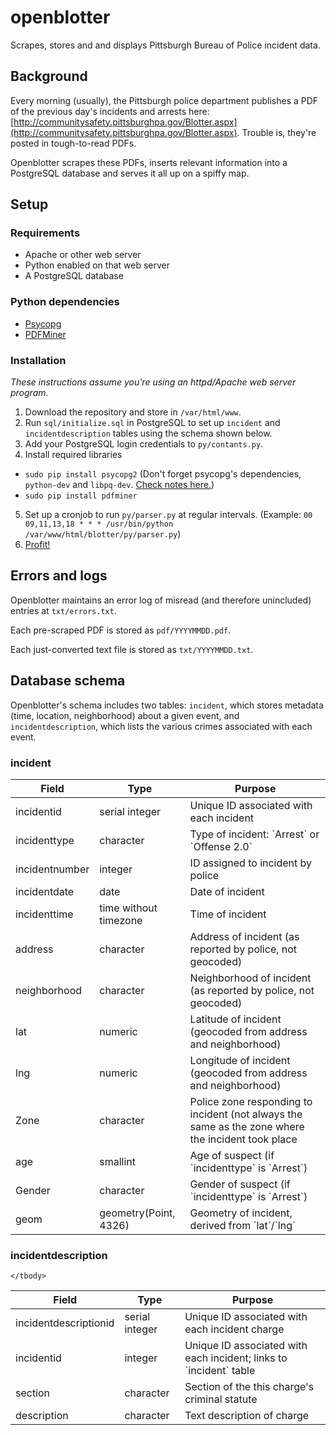 openblotter
=================

Scrapes, stores and and displays Pittsburgh Bureau of Police incident data.

Background
----
Every morning (usually), the Pittsburgh police department publishes a PDF of the previous day's incidents and arrests here: [http://communitysafety.pittsburghpa.gov/Blotter.aspx](http://communitysafety.pittsburghpa.gov/Blotter.aspx). Trouble is, they're posted in tough-to-read PDFs.

Openblotter scrapes these PDFs, inserts relevant information into a PostgreSQL database and serves it all up on a spiffy map. 

Setup
-----

### Requirements
* Apache or other web server
* Python enabled on that web server
* A PostgreSQL database

### Python dependencies
* [Psycopg](http://initd.org/psycopg/)
* [PDFMiner](http://www.unixuser.org/~euske/python/pdfminer/#install)

### Installation
_These instructions assume you're using an httpd/Apache web server program._
1. Download the repository and store in `/var/html/www`.
2. Run `sql/initialize.sql` in PostgreSQL to set up `incident` and `incidentdescription` tables using the schema shown below.
3. Add your PostgreSQL login credentials to `py/contants.py`.
4. Install required libraries
  * `sudo pip install psycopg2` (Don't forget psycopg's dependencies, `python-dev` and `libpq-dev`. [Check notes here.](http://initd.org/psycopg/install/#installing-from-source-code))
  * `sudo pip install pdfminer`
5. Set up a cronjob to run `py/parser.py` at regular intervals. (Example: `00 09,11,13,18 * * * /usr/bin/python /var/www/html/blotter/py/parser.py`)
6. [Profit!](https://www.youtube.com/watch?v=tO5sxLapAts)

Errors and logs
----

Openblotter maintains an error log of misread (and therefore unincluded) entries at `txt/errors.txt`.

Each pre-scraped PDF is stored as `pdf/YYYYMMDD.pdf`.

Each just-converted text file is stored as `txt/YYYYMMDD.txt`.

Database schema
----

Openblotter's schema includes two tables: `incident`, which stores metadata (time, location, neighborhood) about a given event, and `incidentdescription`, which lists the various crimes associated with each event.

### incident

<table>
	<thead>
		<tr>
			<th>Field</th>
			<th>Type</th>
			<th>Purpose</th>
		</tr>
	</thead>
	<tbody>
		<tr>
			<td>incidentid</td>
			<td>serial integer</td>
			<td>Unique ID associated with each incident</td>
		</tr>
		<tr>
			<td>incidenttype</td>
			<td>character</td>
			<td>Type of incident: `Arrest` or `Offense 2.0`</td>
		</tr>
		<tr>
			<td>incidentnumber</td>
			<td>integer</td>
			<td>ID assigned to incident by police</td>
		</tr>
		<tr>
			<td>incidentdate</td>
			<td>date</td>
			<td>Date of incident</td>
		</tr>
		<tr>
			<td>incidenttime</td>
			<td>time without timezone</td>
			<td>Time of incident</td>
		</tr>
		<tr>
			<td>address</td>
			<td>character</td>
			<td>Address of incident (as reported by police, not geocoded)</td>
		</tr>
		<tr>
			<td>neighborhood</td>
			<td>character</td>
			<td>Neighborhood of incident (as reported by police, not geocoded)</td>
		</tr>
		<tr>
			<td>lat</td>
			<td>numeric</td>
			<td>Latitude of incident (geocoded from address and neighborhood)</td>
		</tr>
		<tr>
			<td>lng</td>
			<td>numeric</td>
			<td>Longitude of incident (geocoded from address and neighborhood)</td>
		</tr>
		<tr>
			<td>Zone</td>
			<td>character</td>
			<td>Police zone responding to incident (not always the same as the zone where the incident took place</td>
		</tr>
		<tr>
			<td>age</td>
			<td>smallint</td>
			<td>Age of suspect (if `incidenttype` is `Arrest`)</td>
		</tr>
		<tr>
			<td>Gender</td>
			<td>character</td>
			<td>Gender of suspect (if `incidenttype` is `Arrest`)</td>
		</tr>
		<tr>
			<td>geom</td>
			<td>geometry(Point, 4326)</td>
			<td>Geometry of incident, derived from `lat`/`lng`</td>
		</tr>
	</tbody>
</table>

### incidentdescription

<table>
	<thead>
		<tr>
			<th>Field</th>
			<th>Type</th>
			<th>Purpose</th>
		</tr>
	</thead>
	<tbody>
		<tr>
			<td>incidentdescriptionid</td>
			<td>serial integer</td>
			<td>Unique ID associated with each incident charge</td>
		</tr>
		<tr>
			<td>incidentid</td>
			<td>integer</td>
			<td>Unique ID associated with each incident; links to `incident` table</td>
		</tr>
		<tr>
			<td>section</td>
			<td>character</td>
			<td>Section of the this charge's criminal statute</td>
		<tr>
			<td>description</td>
			<td>character</td>
			<td>Text description of charge</td>
		</tr>
		
		
	</tbody>
</table>